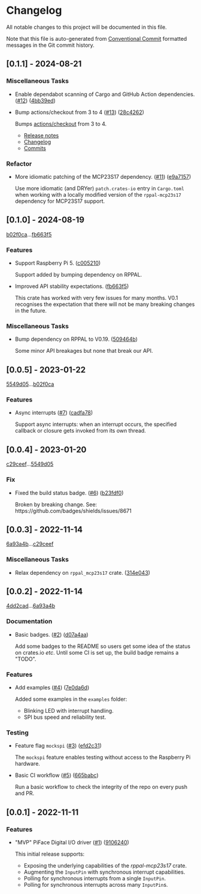 # Changelog

All notable changes to this project will be documented in this file.

Note that this file is auto-generated from [Conventional Commit](https://www.conventionalcommits.org/en/v1.0.0/)
formatted messages in the Git commit history.

## [0.1.1] - 2024-08-21

### Miscellaneous Tasks

- Enable dependabot scanning of Cargo and GitHub Action dependencies. ([#12](https:&#x2F;&#x2F;github.com&#x2F;solimike&#x2F;rppal-pifacedigital&#x2F;pull&#x2F;12)) ([4bb39ed](https://github.com/solimike/rppal-pifacedigital/commit/4bb39ed97393733498890c03b6c1faefe9ab47de))

- Bump actions&#x2F;checkout from 3 to 4 ([#13](https:&#x2F;&#x2F;github.com&#x2F;solimike&#x2F;rppal-pifacedigital&#x2F;pull&#x2F;13)) ([28c4262](https://github.com/solimike/rppal-pifacedigital/commit/28c42623d9ecf47e39a5210521db2b9b4c978f6c))

  Bumps [actions&#x2F;checkout](https:&#x2F;&#x2F;github.com&#x2F;actions&#x2F;checkout) from 3 to 4.
  - [Release notes](https:&#x2F;&#x2F;github.com&#x2F;actions&#x2F;checkout&#x2F;releases)
  - [Changelog](https:&#x2F;&#x2F;github.com&#x2F;actions&#x2F;checkout&#x2F;blob&#x2F;main&#x2F;CHANGELOG.md)
  - [Commits](https:&#x2F;&#x2F;github.com&#x2F;actions&#x2F;checkout&#x2F;compare&#x2F;v3...v4)

### Refactor

- More idiomatic patching of the MCP23S17 dependency. ([#11](https:&#x2F;&#x2F;github.com&#x2F;solimike&#x2F;rppal-pifacedigital&#x2F;pull&#x2F;11)) ([e9a7157](https://github.com/solimike/rppal-pifacedigital/commit/e9a7157110b3d16522f3364ff8c983752a5aef9d))

  Use more idiomatic (and DRYer) `patch.crates-io` entry in `Cargo.toml` when working with a locally modified
  version of the `rppal-mcp23s17` dependency for MCP23S17 support.

<!-- generated by git-cliff -->
## [0.1.0] - 2024-08-19

[b02f0ca](https://github.com/solimike/rppal-pifacedigital/commit/b02f0ca114a4fb168c3bf333ff7f8bab7ea4b736)...[fb663f5](https://github.com/solimike/rppal-pifacedigital/commit/fb663f580dcd1d9459f4afff70737d8c4dbf9de5)

### Features

- Support Raspberry Pi 5. ([c005210](https://github.com/solimike/rppal-pifacedigital/commit/c0052105f002e3342b9e39e5e054fd62c47945d5))

  Support added by bumping dependency on RPPAL.

- Improved API stability expectations. ([fb663f5](https://github.com/solimike/rppal-pifacedigital/commit/fb663f580dcd1d9459f4afff70737d8c4dbf9de5))

  This crate has worked with very few issues
  for many months. V0.1 recognises
  the expectation that there will not be many
  breaking changes in the future.

### Miscellaneous Tasks

- Bump dependency on RPPAL to V0.19. ([509464b](https://github.com/solimike/rppal-pifacedigital/commit/509464bae82873d8125b9c1c9269cebff96262ae))

  Some minor API breakages but none that break our API.

## [0.0.5] - 2023-01-22

[5549d05](https://github.com/solimike/rppal-pifacedigital/commit/5549d051bac5b2b48ce6dfc7e4aac7a7f70ce3d4)...[b02f0ca](https://github.com/solimike/rppal-pifacedigital/commit/b02f0ca114a4fb168c3bf333ff7f8bab7ea4b736)

### Features

- Async interrupts ([#7](https:&#x2F;&#x2F;github.com&#x2F;solimike&#x2F;rppal-pifacedigital&#x2F;issues&#x2F;7)) ([cadfa78](https://github.com/solimike/rppal-pifacedigital/commit/cadfa78bfb03062dd5a520b6b8313d2a160f6f26))

  Support async interrupts: when an interrupt occurs, the specified callback or closure
  gets invoked from its own thread.

## [0.0.4] - 2023-01-20

[c29ceef](https://github.com/solimike/rppal-pifacedigital/commit/c29ceefda262ba88d2546ac18a70a5d4a9a7df4c)...[5549d05](https://github.com/solimike/rppal-pifacedigital/commit/5549d051bac5b2b48ce6dfc7e4aac7a7f70ce3d4)

### Fix

- Fixed the build status badge. ([#6](https:&#x2F;&#x2F;github.com&#x2F;solimike&#x2F;rppal-pifacedigital&#x2F;issues&#x2F;6)) ([b23fdf0](https://github.com/solimike/rppal-pifacedigital/commit/b23fdf0c653f91a0779b1a810613eb6bc48daa02))

  Broken by breaking change.
  See: https:&#x2F;&#x2F;github.com&#x2F;badges&#x2F;shields&#x2F;issues&#x2F;8671

## [0.0.3] - 2022-11-14

[6a93a4b](https://github.com/solimike/rppal-pifacedigital/commit/6a93a4b96a502f4cd78a7082dad3b2d8a68c19f4)...[c29ceef](https://github.com/solimike/rppal-pifacedigital/commit/c29ceefda262ba88d2546ac18a70a5d4a9a7df4c)

### Miscellaneous Tasks

- Relax dependency on `rppal_mcp23s17` crate. ([314e043](https://github.com/solimike/rppal-pifacedigital/commit/314e043a8665e6b2ca7fb89fc42ccfd6e7fed87a))

## [0.0.2] - 2022-11-14

[4dd2cad](https://github.com/solimike/rppal-pifacedigital/commit/4dd2cadc414509f6186863f77454880a614e29d3)...[6a93a4b](https://github.com/solimike/rppal-pifacedigital/commit/6a93a4b96a502f4cd78a7082dad3b2d8a68c19f4)

### Documentation

- Basic badges. ([#2](https:&#x2F;&#x2F;github.com&#x2F;solimike&#x2F;rppal-pifacedigital&#x2F;issues&#x2F;2)) ([d07a4aa](https://github.com/solimike/rppal-pifacedigital/commit/d07a4aa0c6c4eb9f65002ed474ee4cf038a5d2cc))

  Add some badges to the README so users get some idea of the status on crates.io _etc_. Until some CI is set up, 
  the build badge remains a &quot;TODO&quot;.

### Features

- Add examples ([#4](https:&#x2F;&#x2F;github.com&#x2F;solimike&#x2F;rppal-pifacedigital&#x2F;issues&#x2F;4)) ([7e0da6d](https://github.com/solimike/rppal-pifacedigital/commit/7e0da6d18ec96e786820b43fa7d07ee5bbe50c1a))

  Added some examples in the `examples` folder:
  
  - Blinking LED with interrupt handling.
  - SPI bus speed and reliability test.

### Testing

- Feature flag `mockspi` ([#3](https:&#x2F;&#x2F;github.com&#x2F;solimike&#x2F;rppal-pifacedigital&#x2F;issues&#x2F;3)) ([efd2c31](https://github.com/solimike/rppal-pifacedigital/commit/efd2c319bc2afa0b374d8a1dd520d6ef0b96c9b9))

  The `mockspi` feature enables testing without access to the Raspberry Pi hardware.

- Basic CI workflow ([#5](https:&#x2F;&#x2F;github.com&#x2F;solimike&#x2F;rppal-pifacedigital&#x2F;issues&#x2F;5)) ([665babc](https://github.com/solimike/rppal-pifacedigital/commit/665babc6c1c6415d01de04feea4013afb34ee2e1))

  Run a basic workflow to check the integrity of the repo on every push and PR.

## [0.0.1] - 2022-11-11

### Features

- &quot;MVP&quot; PiFace Digital I&#x2F;O driver ([#1](https:&#x2F;&#x2F;github.com&#x2F;solimike&#x2F;rppal-pifacedigital&#x2F;issues&#x2F;1)) ([9106240](https://github.com/solimike/rppal-pifacedigital/commit/9106240d78d2c28e5ed7be1a00260d73cbef520a))

  This initial release supports:
  
  - Exposing the underlying capabilities of the *rppal-mcp23s17* crate.
  - Augmenting the `InputPin` with synchronous interrupt capabilities.
  - Polling for synchronous interrupts from a single `InputPin`.
  - Polling for synchronous interrupts across many `InputPin`s.

<!-- generated by git-cliff -->
